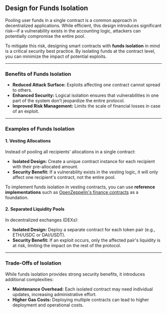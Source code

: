 ## Design for Funds Isolation  

Pooling user funds in a single contract is a common approach in decentralized applications. While efficient, this design introduces significant risk—if a vulnerability exists in the accounting logic, attackers can potentially compromise the entire pool.  

To mitigate this risk, designing smart contracts with **funds isolation** in mind is a critical security best practice. By isolating funds at the contract level, you can minimize the impact of potential exploits.  

---

### Benefits of Funds Isolation  
- **Reduced Attack Surface:** Exploits affecting one contract cannot spread to others.  
- **Enhanced Security:** Logical isolation ensures that vulnerabilities in one part of the system don't jeopardize the entire protocol.  
- **Improved Risk Management:** Limits the scale of financial losses in case of an exploit.  

---

### Examples of Funds Isolation  

#### 1. **Vesting Allocations**  
Instead of pooling all recipients' allocations in a single contract:  
- **Isolated Design:** Create a unique contract instance for each recipient with their pre-allocated amount.  
- **Security Benefit:** If a vulnerability exists in the vesting logic, it will only affect one recipient's contract, not the entire pool.  

To implement funds isolation in vesting contracts, you can use **reference implementations** such as [OpenZeppelin's finance contracts](https://github.com/OpenZeppelin/openzeppelin-contracts/tree/master/contracts/finance) as a foundation. 

#### 2. **Separated Liquidity Pools**  
In decentralized exchanges (DEXs):  
- **Isolated Design:** Deploy a separate contract for each token pair (e.g., ETH/USDC or DAI/USDT).  
- **Security Benefit:** If an exploit occurs, only the affected pair's liquidity is at risk, limiting the impact on the rest of the protocol.  

---

### Trade-Offs of Isolation  
While funds isolation provides strong security benefits, it introduces additional complexities:  
- **Maintenance Overhead:** Each isolated contract may need individual updates, increasing administrative effort.  
- **Higher Gas Costs:** Deploying multiple contracts can lead to higher deployment and operational costs.